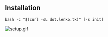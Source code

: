## Installation

```
bash -c "$(curl -sL dot.lenko.tk)" [-s init]
```

![setup.gif](https://github.com/ryosebach/dotfiles/blob/images/setup.gif?raw=true)
